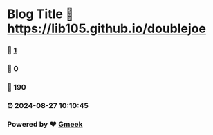 # Blog Title :link: https://lib105.github.io/doublejoe 
### :page_facing_up: [1](https://lib105.github.io/doublejoe/tag.html) 
### :speech_balloon: 0 
### :hibiscus: 190 
### :alarm_clock: 2024-08-27 10:10:45 
### Powered by :heart: [Gmeek](https://github.com/Meekdai/Gmeek)
